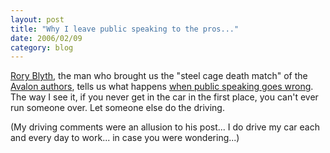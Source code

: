 ```yaml
---
layout: post
title: "Why I leave public speaking to the pros..."
date: 2006/02/09
category: blog
---
```


[Rory Blyth](http://neopoleon.com/blog/), the man who brought us the "steel cage death match" of the [Avalon authors](http://neopoleon.com/blog/posts/17092.aspx), tells us what happens [when public speaking goes wrong](http://neopoleon.com/blog/posts/17449.aspx). The way I see it, if you never get in the car in the first place, you can't ever run someone over. Let someone else do the driving.

(My driving comments were an allusion to his post... I do drive my car each and every day to work... in case you were wondering...)

